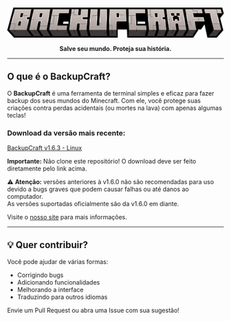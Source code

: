 <a href="https://github.com/SynthX7/BackupCraft/">
<p align="center">
  <img src="assets/backupcraft.png" alt="BackupCraft banner">
</p>
</a>
<p align="center"><strong>Salve seu mundo. Proteja sua história.</strong></p>

---

## O que é o BackupCraft?

O **BackupCraft** é uma ferramenta de terminal simples e eficaz para fazer backup dos seus mundos do Minecraft. Com ele, você protege suas criações contra perdas acidentais (ou mortes na lava) com apenas algumas teclas!

### Download da versão mais recente:
[BackupCraft v1.6.3 - Linux](https://github.com/user-attachments/files/20868745/BackupCraft-v1.6.2.tar.gz)

**Importante:** Não clone este repositório! O download deve ser feito diretamente pelo link acima.

⚠️ **Atenção:** versões anteriores à v1.6.0 não são recomendadas para uso devido a bugs graves que podem causar falhas ou até danos ao computador.  
As versões suportadas oficialmente são da v1.6.0 em diante.

Visite o [nosso site](https://synthx7.github.io/BackupCraft/webpage/) para mais informações.

---

## 💡 Quer contribuir?

Você pode ajudar de várias formas:
- Corrigindo bugs
- Adicionando funcionalidades
- Melhorando a interface
- Traduzindo para outros idiomas

Envie um Pull Request ou abra uma Issue com sua sugestão!
